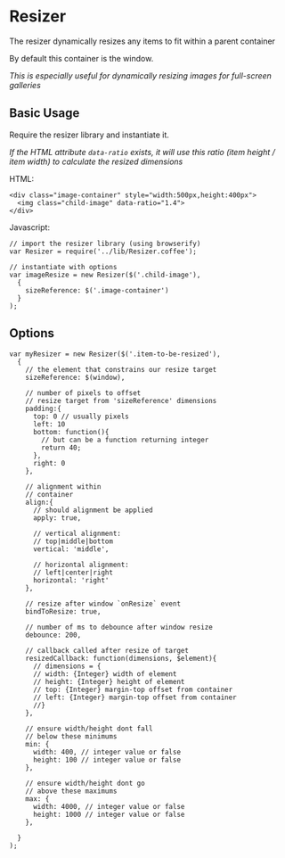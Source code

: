 # Resizer

The resizer dynamically resizes
any items to fit within a parent container

By default this container is the window.

*This is especially useful for dynamically resizing
images for full-screen galleries*

## Basic Usage

Require the resizer library and instantiate it.

*If the HTML attribute `data-ratio` exists, it will use this ratio
(item height / item width) to calculate the resized dimensions*


HTML:

    <div class="image-container" style="width:500px,height:400px">
      <img class="child-image" data-ratio="1.4">
    </div>

Javascript:

    // import the resizer library (using browserify)
    var Resizer = require('../lib/Resizer.coffee');

    // instantiate with options
    var imageResize = new Resizer($('.child-image'),
      {
        sizeReference: $('.image-container')
      }
    );

## Options


    var myResizer = new Resizer($('.item-to-be-resized'),
      {
        // the element that constrains our resize target
        sizeReference: $(window),

        // number of pixels to offset
        // resize target from 'sizeReference' dimensions
        padding:{
          top: 0 // usually pixels
          left: 10
          bottom: function(){
            // but can be a function returning integer
            return 40;
          },
          right: 0
        },

        // alignment within
        // container
        align:{
          // should alignment be applied
          apply: true,

          // vertical alignment:
          // top|middle|bottom
          vertical: 'middle',

          // horizontal alignment:
          // left|center|right
          horizontal: 'right'
        },

        // resize after window `onResize` event
        bindToResize: true,

        // number of ms to debounce after window resize
        debounce: 200,

        // callback called after resize of target
        resizedCallback: function(dimensions, $element){
          // dimensions = {
          // width: {Integer} width of element
          // height: {Integer} height of element
          // top: {Integer} margin-top offset from container
          // left: {Integer} margin-top offset from container
          //}
        },

        // ensure width/height dont fall
        // below these minimums
        min: {
          width: 400, // integer value or false
          height: 100 // integer value or false
        },

        // ensure width/height dont go
        // above these maximums
        max: {
          width: 4000, // integer value or false
          height: 1000 // integer value or false
        },

      }
    );

